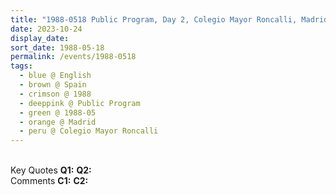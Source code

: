```yaml
---
title: "1988-0518 Public Program, Day 2, Colegio Mayor Roncalli, Madrid, Spain"
date: 2023-10-24
display_date: 
sort_date: 1988-05-18
permalink: /events/1988-0518
tags:
  - blue @ English
  - brown @ Spain
  - crimson @ 1988
  - deeppink @ Public Program
  - green @ 1988-05
  - orange @ Madrid
  - peru @ Colegio Mayor Roncalli
---
```


<br>

<wave-list>
  <list-title color="DarkSeaGreen" width="55">Key Quotes</list-title>
  <list-item color="BlanchedAlmond" width="280"><b>Q1:</b> <i></i></list-item>
  <list-item color="Lavender" width="280"><b>Q2:</b> <i></i></list-item>
</wave-list>

<br>

<wave-list>
  <list-title color="DarkSeaGreen" width="55">Comments</list-title>
  <list-item color="BlanchedAlmond" width="280"><b>C1:</b> <i></i></list-item>
  <list-item color="Lavender" width="280"><b>C2:</b> <i></i></list-item>
</wave-list>